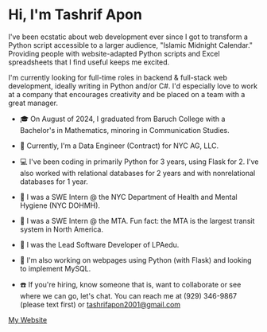 # Hi, I'm Tashrif Apon
<p> I've been ecstatic about web development ever since I got to transform a Python script accessible to a larger audience, "Islamic Midnight Calendar." Providing people with website-adapted Python scripts and Excel spreadsheets that I find useful keeps me excited.</p>
<p> I'm currently looking for full-time roles in backend & full-stack web development, ideally writing in Python and/or C#. I'd especially love to work at a company that encourages creativity and be placed on a team with a great manager.</p>

* 🎓 On August of 2024, I graduated from Baruch College with a Bachelor's in Mathematics, minoring in Communication Studies.

* 💼 Currently, I'm a Data Engineer (Contract) for NYC AG, LLC.
* 💻 I've been coding in primarily Python for 3 years, using Flask for 2. I've also worked with relational databases for 2 years and with nonrelational databases for 1 year.
* 🔨 I was a SWE Intern @ the NYC Department of Health and Mental Hygiene (NYC DOHMH).
* 🔨 I was a SWE Intern @ the MTA. Fun fact: the MTA is the largest transit system in North America.
* 🔨 I was the Lead Software Developer of LPAedu.
* 🚧 I'm also working on webpages using Python (with Flask) and looking to implement MySQL.
* ☎️ If you're hiring, know someone that is, want to collaborate or see where we can go, let's chat. You can reach me at (929) 346-9867 (please text first) or tashrifapon2001@gmail.com

<a href="https://tashrifapon.pythonanywhere.com">My Website</a>
